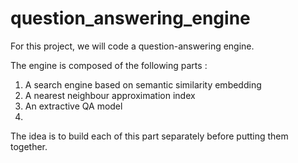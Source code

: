 # question_answering_engine
For this project, we will code a question-answering engine.

The engine is composed of the following parts :

  1) A search engine based on semantic similarity embedding
  2) A nearest neighbour approximation index
  3) An extractive QA model
  4) 
The idea is to build each of this part separately before putting them together.
